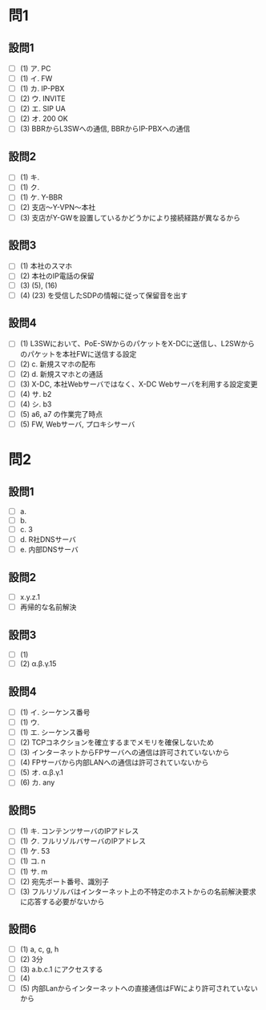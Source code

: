 # 問1

## 設問1

- [ ] (1) ア. PC
- [ ] (1) イ. FW
- [ ] (1) カ. IP-PBX
- [ ] (2) ウ. INVITE
- [ ] (2) エ. SIP UA
- [ ] (2) オ. 200 OK
- [ ] (3) BBRからL3SWへの通信, BBRからIP-PBXへの通信

## 設問2

- [ ] (1) キ.
- [ ] (1) ク.
- [ ] (1) ケ. Y-BBR
- [ ] (2) 支店～Y-VPN～本社
- [ ] (3) 支店がY-GWを設置しているかどうかにより接続経路が異なるから

## 設問3

- [ ] (1) 本社のスマホ
- [ ] (2) 本社のIP電話の保留
- [ ] (3) (5), (16)
- [ ] (4) (23) を受信したSDPの情報に従って保留音を出す

## 設問4

- [ ] (1) L3SWにおいて、PoE-SWからのパケットをX-DCに送信し、L2SWからのパケットを本社FWに送信する設定
- [ ] (2) c. 新規スマホの配布
- [ ] (2) d. 新規スマホとの通話
- [ ] (3) X-DC, 本社Webサーバではなく、X-DC Webサーバを利用する設定変更
- [ ] (4) サ. b2
- [ ] (4) シ. b3
- [ ] (5) a6, a7 の作業完了時点
- [ ] (5) FW, Webサーバ, プロキシサーバ

# 問2

## 設問1

- [ ] a.
- [ ] b.
- [ ] c. 3
- [ ] d. R社DNSサーバ
- [ ] e. 内部DNSサーバ

## 設問2

- [ ] x.y.z.1
- [ ] 再帰的な名前解決

## 設問3

- [ ] (1)
- [ ] (2) α.β.γ.15

## 設問4

- [ ] (1) イ. シーケンス番号
- [ ] (1) ウ.
- [ ] (1) エ. シーケンス番号
- [ ] (2) TCPコネクションを確立するまでメモリを確保しないため
- [ ] (3) インターネットからFPサーバへの通信は許可されていないから
- [ ] (4) FPサーバから内部LANへの通信は許可されていないから
- [ ] (5) オ. α.β.γ.1
- [ ] (6) カ. any

## 設問5

- [ ] (1) キ. コンテンツサーバのIPアドレス
- [ ] (1) ク. フルリゾルバサーバのIPアドレス
- [ ] (1) ケ. 53
- [ ] (1) コ. n
- [ ] (1) サ. m
- [ ] (2) 宛先ポート番号、識別子
- [ ] (3) フルリゾルバはインターネット上の不特定のホストからの名前解決要求に応答する必要がないから

## 設問6

- [ ] (1) a, c, g, h
- [ ] (2) 3分
- [ ] (3) a.b.c.1 にアクセスする
- [ ] (4)
- [ ] (5) 内部Lanからインターネットへの直接通信はFWにより許可されていないから
